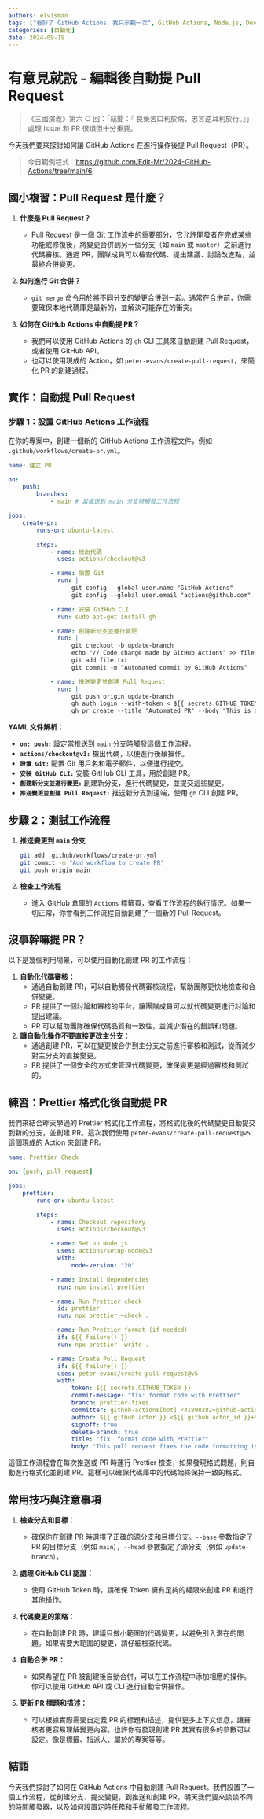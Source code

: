 ```yaml
---
authors: elvismao
tags: ["看好了 GitHub Actions，我只示範一次", GitHub Actions, Node.js, DevOps]
categories: [自動化]
date: 2024-09-19
---
```


# 有意見就說 - 編輯後自動提 Pull Request

> 《三國演義》第六 ○ 回：「竊聞：『 良藥苦口利於病，忠言逆耳利於行。』」處理 Issue 和 PR 很煩但十分重要。

今天我們要來探討如何讓 GitHub Actions 在進行操作後提 Pull Request（PR）。

> 今日範例程式：<https://github.com/Edit-Mr/2024-GitHub-Actions/tree/main/6>

## 國小複習：Pull Request 是什麼？

1. **什麼是 Pull Request？**
    - Pull Request 是一個 Git 工作流中的重要部分，它允許開發者在完成某些功能或修復後，將變更合併到另一個分支（如 `main` 或 `master`）之前進行代碼審核。通過 PR，團隊成員可以檢查代碼、提出建議、討論改進點，並最終合併變更。

2. **如何進行 Git 合併？**
    - `git merge` 命令用於將不同分支的變更合併到一起。通常在合併前，你需要確保本地代碼庫是最新的，並解決可能存在的衝突。

3. **如何在 GitHub Actions 中自動提 PR？**
    - 我們可以使用 GitHub Actions 的 `gh` CLI 工具來自動創建 Pull Request，或者使用 GitHub API。
    - 也可以使用現成的 Action，如 `peter-evans/create-pull-request`，來簡化 PR 的創建過程。

## 實作：自動提 Pull Request

### 步驟 1：設置 GitHub Actions 工作流程

在你的專案中，創建一個新的 GitHub Actions 工作流程文件，例如 `.github/workflows/create-pr.yml`。

```yaml
name: 建立 PR

on:
    push:
        branches:
            - main # 當推送到 main 分支時觸發工作流程

jobs:
    create-pr:
        runs-on: ubuntu-latest

        steps:
            - name: 檢出代碼
              uses: actions/checkout@v3

            - name: 設置 Git
              run: |
                  git config --global user.name "GitHub Actions"
                  git config --global user.email "actions@github.com"

            - name: 安裝 GitHub CLI
              run: sudo apt-get install gh

            - name: 創建新分支並進行變更
              run: |
                  git checkout -b update-branch
                  echo "// Code change made by GitHub Actions" >> file.txt
                  git add file.txt
                  git commit -m "Automated commit by GitHub Actions"

            - name: 推送變更並創建 Pull Request
              run: |
                  git push origin update-branch
                  gh auth login --with-token < ${{ secrets.GITHUB_TOKEN }}
                  gh pr create --title "Automated PR" --body "This is an automated PR created by GitHub Actions" --base main --head update-branch
```

**YAML 文件解析：**

- **`on: push:`** 設定當推送到 `main` 分支時觸發這個工作流程。
- **`actions/checkout@v3:`** 檢出代碼，以便進行後續操作。
- **`設置 Git:`** 配置 Git 用戶名和電子郵件，以便進行提交。
- **`安裝 GitHub CLI:`** 安裝 GitHub CLI 工具，用於創建 PR。
- **`創建新分支並進行變更:`** 創建新分支，進行代碼變更，並提交這些變更。
- **`推送變更並創建 Pull Request:`** 推送新分支到遠端，使用 `gh` CLI 創建 PR。

## 步驟 2：測試工作流程

1. **推送變更到 `main` 分支**

    ```bash
    git add .github/workflows/create-pr.yml
    git commit -m "Add workflow to create PR"
    git push origin main
    ```

2. **檢查工作流程**
    - 進入 GitHub 倉庫的 `Actions` 標籤頁，查看工作流程的執行情況。如果一切正常，你會看到工作流程自動創建了一個新的 Pull Request。

## 沒事幹嘛提 PR？

以下是幾個利用場景，可以使用自動化創建 PR 的工作流程：

1. **自動化代碼審核：**
    - 通過自動創建 PR，可以自動觸發代碼審核流程，幫助團隊更快地檢查和合併變更。
    - PR 提供了一個討論和審核的平台，讓團隊成員可以就代碼變更進行討論和提出建議。
    - PR 可以幫助團隊確保代碼品質和一致性，並減少潛在的錯誤和問題。
2. **讓自動化操作不要直接更改主分支：**
    - 通過創建 PR，可以在變更被合併到主分支之前進行審核和測試，從而減少對主分支的直接變更。
    - PR 提供了一個安全的方式來管理代碼變更，確保變更是經過審核和測試的。

## 練習：Prettier 格式化後自動提 PR

我們來結合昨天學過的 Prettier 格式化工作流程，將格式化後的代碼變更自動提交到新的分支，並創建 PR。這次我們使用 `peter-evans/create-pull-request@v5` 這個現成的 Action 來創建 PR。

```yaml
name: Prettier Check

on: [push, pull_request]

jobs:
    prettier:
        runs-on: ubuntu-latest

        steps:
            - name: Checkout repository
              uses: actions/checkout@v3

            - name: Set up Node.js
              uses: actions/setup-node@v3
              with:
                  node-version: "20"

            - name: Install dependencies
              run: npm install prettier

            - name: Run Prettier check
              id: prettier
              run: npx prettier —check .

            - name: Run Prettier format (if needed)
              if: ${{ failure() }}
              run: npx prettier —write .

            - name: Create Pull Request
              if: ${{ failure() }}
              uses: peter-evans/create-pull-request@v5
              with:
                  token: ${{ secrets.GITHUB_TOKEN }}
                  commit-message: "fix: format code with Prettier"
                  branch: prettier-fixes
                  committer: github-actions[bot] <41898282+github-actions[bot]@users.noreply.github.com>
                  author: ${{ github.actor }} <${{ github.actor_id }}+${{ github.actor }}@users.noreply.github.com>
                  signoff: true
                  delete-branch: true
                  title: "fix: format code with Prettier"
                  body: "This pull request fixes the code formatting issues identified by Prettier."
```

這個工作流程會在每次推送或 PR 時運行 Prettier 檢查，如果發現格式問題，則自動進行格式化並創建 PR。這樣可以確保代碼庫中的代碼始終保持一致的格式。

## 常用技巧與注意事項

1. **檢查分支和目標：**
    - 確保你在創建 PR 時選擇了正確的源分支和目標分支。`--base` 參數指定了 PR 的目標分支（例如 `main`），`--head` 參數指定了源分支（例如 `update-branch`）。

2. **處理 GitHub CLI 認證：**
    - 使用 GitHub Token 時，請確保 Token 擁有足夠的權限來創建 PR 和進行其他操作。

3. **代碼變更的策略：**
    - 在自動創建 PR 時，建議只做小範圍的代碼變更，以避免引入潛在的問題。如果需要大範圍的變更，請仔細檢查代碼。

4. **自動合併 PR：**
    - 如果希望在 PR 被創建後自動合併，可以在工作流程中添加相應的操作。你可以使用 GitHub API 或 CLI 進行自動合併操作。

5. **更新 PR 標題和描述：**
    - 可以根據實際需要自定義 PR 的標題和描述，提供更多上下文信息，讓審核者更容易理解變更內容。也許你有發現創建 PR 其實有很多的參數可以設定。像是標籤、指派人、屬於的專案等等。

## 結語

今天我們探討了如何在 GitHub Actions 中自動創建 Pull Request。我們設置了一個工作流程，從創建分支、提交變更，到推送和創建 PR。明天我們要來談談不同的時間觸發器，以及如何設置定時任務和手動觸發工作流程。
